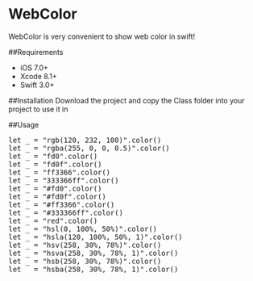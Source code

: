 # WebColor
WebColor is very convenient to show web color in  swift!

##Requirements
* iOS 7.0+
* Xcode 8.1+
* Swift 3.0+

##Installation
Download the project and copy the Class folder into your project to use it in

##Usage
<pre>
let _ = "rgb(120, 232, 100)".color()
let _ = "rgba(255, 0, 0, 0.5)".color()
let _ = "fd0".color()
let _ = "fd0f".color()
let _ = "ff3366".color()
let _ = "333366ff".color()
let _ = "#fd0".color()
let _ = "#fd0f".color()
let _ = "#ff3366".color()
let _ = "#333366ff".color()
let _ = "red".color()
let _ = "hsl(0, 100%, 50%)".color()
let _ = "hsla(120, 100%, 50%, 1)".color()
let _ = "hsv(258, 30%, 78%)".color()
let _ = "hsva(258, 30%, 78%, 1)".color()
let _ = "hsb(258, 30%, 78%)".color()
let _ = "hsba(258, 30%, 78%, 1)".color()
</pre>
